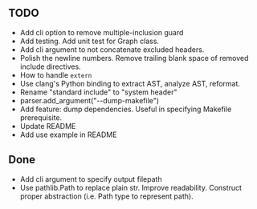 ## TODO

- Add cli option to remove multiple-inclusion guard
- Add testing. Add unit test for Graph class.
- Add cli argument to not concatenate excluded headers.
- Polish the newline numbers. Remove trailing blank space of removed include directives.
- How to handle `extern`
- Use clang's Python binding to extract AST, analyze AST, reformat.
- Rename "standard include" to "system header"
- parser.add_argument("--dump-makefile")
- Add feature: dump dependencies. Useful in specifying Makefile prerequisite.
- Update README
- Add use example in README

## Done

- Add cli argument to specify output filepath
- Use pathlib.Path to replace plain str. Improve readability. Construct proper abstraction (i.e. Path type to represent path).

